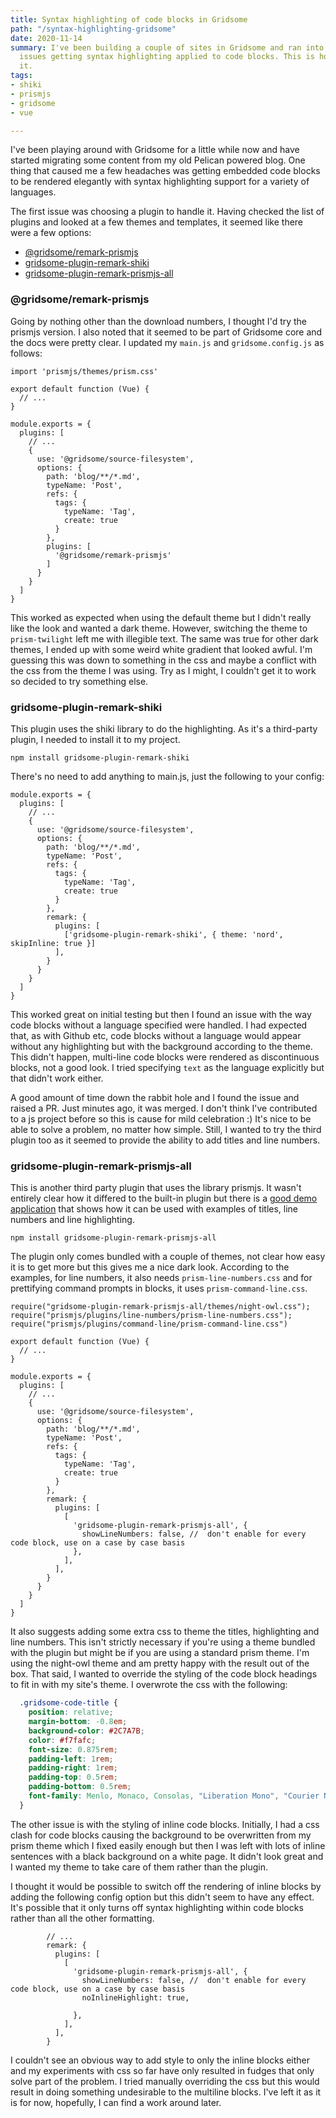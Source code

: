 ```yaml
---
title: Syntax highlighting of code blocks in Gridsome
path: "/syntax-highlighting-gridsome"
date: 2020-11-14
summary: I've been building a couple of sites in Gridsome and ran into a few little
  issues getting syntax highlighting applied to code blocks. This is how I solved
  it.
tags:
- shiki
- prismjs
- gridsome
- vue

---
```

I've been playing around with Gridsome for a little while now and have started migrating some content from my old Pelican powered blog. One thing that caused me a few headaches was getting embedded code blocks to be rendered elegantly with syntax highlighting support for a variety of languages.

The first issue was choosing a plugin to handle it. Having checked the list of plugins and looked at a few themes and templates, it seemed like there were a few options:

* [@gridsome/remark-prismjs](https://gridsome.org/plugins/@gridsome/remark-prismjs)
* [gridsome-plugin-remark-shiki](https://gridsome.org/plugins/gridsome-plugin-remark-shiki)
* [gridsome-plugin-remark-prismjs-all](https://gridsome.org/plugins/gridsome-plugin-remark-prismjs-all)

### @gridsome/remark-prismjs

Going by nothing other than the download numbers, I thought I'd try the prismjs version. I also noted that it seemed to be part of Gridsome core and the docs were pretty clear. I updated my `main.js` and `gridsome.config.js` as follows:

```js{1}{codeTitle: "src/main.js"}
import 'prismjs/themes/prism.css'

export default function (Vue) {
  // ...
}
```

```js{15-17}{codeTitle: "gridsome.config.js"}
module.exports = {
  plugins: [
    // ...
    {
      use: '@gridsome/source-filesystem',
      options: {
        path: 'blog/**/*.md',
        typeName: 'Post',
        refs: {
          tags: {
            typeName: 'Tag',
            create: true
          }
        },
        plugins: [
          '@gridsome/remark-prismjs'
        ]
      }
    }
  ]
}
```

This worked as expected when using the default theme but I didn't really like the look and wanted a dark theme. However, switching the theme to `prism-twilight` left me with illegible text. The same was true for other dark themes, I ended up with some weird white gradient that looked awful. I'm guessing this was down to something in the css and maybe a conflict with the css from the theme I was using. Try as I might, I couldn't get it to work so decided to try something else.

### gridsome-plugin-remark-shiki

This plugin uses the shiki library to do the highlighting. As it's a third-party plugin, I needed to install it to my project.

```bash{promptUser: "alex"}{promptHost: "thinky"}
npm install gridsome-plugin-remark-shiki
```

There's no need to add anything to main.js, just the following to your config:

```js{15-19}{codeTitle: "gridsome.config.js"}
module.exports = {
  plugins: [
    // ...
    {
      use: '@gridsome/source-filesystem',
      options: {
        path: 'blog/**/*.md',
        typeName: 'Post',
        refs: {
          tags: {
            typeName: 'Tag',
            create: true
          }
        },
        remark: {
          plugins: [
            ['gridsome-plugin-remark-shiki', { theme: 'nord', skipInline: true }]
          ],
        }
      }
    }
  ]
}
```

This worked great on initial testing but then I found an issue with the way code blocks without a language specified were handled. I had expected that, as with Github etc, code blocks without a language would appear without any highlighting but with the background according to the theme. This didn't happen, multi-line code blocks were rendered as discontinuous blocks, not a good look. I tried specifying `text` as the language explicitly but that didn't work either.

A good amount of time down the rabbit hole and I found the issue and raised a PR. Just minutes ago, it was merged. I don't think I've contributed to a js project before so this is cause for mild celebration :) It's nice to be able to solve a problem, no matter how simple. Still, I wanted to try the third plugin too as it seemed to provide the ability to add titles and line numbers.

### gridsome-plugin-remark-prismjs-all

This is another third party plugin that uses the library prismjs. It wasn't entirely clear how it differed to the built-in plugin but there is a [good demo application](https://kind-elion-23889d.netlify.app/demo-gridsome-plugin-remark-prismjs-all/) that shows how it can be used with examples of titles, line numbers and line highlighting.

```bash{promptUser: "alex"}{promptHost: "thinky"}
npm install gridsome-plugin-remark-prismjs-all
```

The plugin only comes bundled with a couple of themes, not clear how easy it is to get more but this gives me a nice dark look. According to the examples, for line numbers, it also needs `prism-line-numbers.css` and for prettifying command prompts in blocks, it uses `prism-command-line.css`.

```js{1-3}{codeTitle: "src/main.js"}
require("gridsome-plugin-remark-prismjs-all/themes/night-owl.css");
require("prismjs/plugins/line-numbers/prism-line-numbers.css");
require("prismjs/plugins/command-line/prism-command-line.css")

export default function (Vue) {
  // ...
}
```

```js{15-23}{codeTitle: "gridsome.config.js"}
module.exports = {
  plugins: [
    // ...
    {
      use: '@gridsome/source-filesystem',
      options: {
        path: 'blog/**/*.md',
        typeName: 'Post',
        refs: {
          tags: {
            typeName: 'Tag',
            create: true
          }
        },
        remark: {
          plugins: [
            [
              'gridsome-plugin-remark-prismjs-all', {
                showLineNumbers: false, //  don't enable for every code block, use on a case by case basis
              },
            ],
          ],
        }
      }
    }
  ]
}
```

It also suggests adding some extra css to theme the titles, highlighting and line numbers. This isn't strictly necessary if you're using a theme bundled with the plugin but might be if you are using a standard prism theme. I'm using the night-owl theme and am pretty happy with the result out of the box. That said, I wanted to override the styling of the code block headings to fit in with my site's theme. I overwrote the css with the following:

```css
  .gridsome-code-title {
    position: relative;
    margin-bottom: -0.8em;
    background-color: #2C7A7B;
    color: #f7fafc;
    font-size: 0.875rem;
    padding-left: 1rem;
    padding-right: 1rem;
    padding-top: 0.5rem;
    padding-bottom: 0.5rem;
    font-family: Menlo, Monaco, Consolas, "Liberation Mono", "Courier New", monospace;
  }
```

The other issue is with the styling of inline code blocks. Initially, I had a css clash for code blocks causing the background to be overwritten from my prism theme which I fixed easily enough but then I was left with lots of inline sentences with a black background on a white page. It didn't look great and I wanted my theme to take care of them rather than the plugin.

I thought it would be possible to switch off the rendering of inline blocks by adding the following config option but this didn't seem to have any effect. It's possible that it only turns off syntax highlighting within code blocks rather than all the other formatting.

```js{7}{codeTitle: "gridsome.config.js"}
        // ...
        remark: {
          plugins: [
            [
              'gridsome-plugin-remark-prismjs-all', {
                showLineNumbers: false, //  don't enable for every code block, use on a case by case basis
                noInlineHighlight: true,
      
              },
            ],
          ],
        }
```

I couldn't see an obvious way to add style to only the inline blocks either and my experiments with css so far have only resulted in fudges that only solve part of the problem. I tried manually overriding the css but this would result in doing something undesirable to the multiline blocks. I've left it as it is for now, hopefully, I can find a work around later.